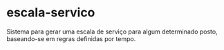 # escala-servico
Sistema para gerar uma escala de serviço para algum determinado posto, baseando-se em regras definidas por tempo.
